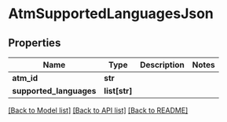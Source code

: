 # AtmSupportedLanguagesJson

## Properties
Name | Type | Description | Notes
------------ | ------------- | ------------- | -------------
**atm_id** | **str** |  | 
**supported_languages** | **list[str]** |  | 

[[Back to Model list]](../README.md#documentation-for-models) [[Back to API list]](../README.md#documentation-for-api-endpoints) [[Back to README]](../README.md)



